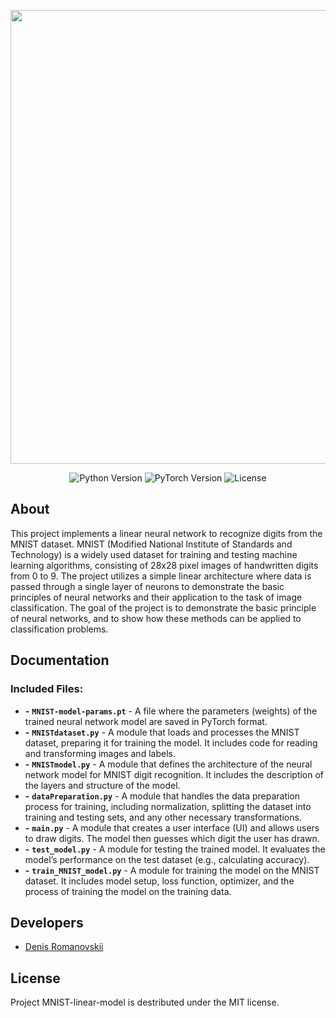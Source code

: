 <p align="center">
      <img src="https://i.ibb.co/mF2LmMhc/MNIST-linear-model.png](https://i.ibb.co/mF2LmMhc/MNIST-linear-model.png" width="726">
</p>

<p align="center">
   <img src="https://img.shields.io/badge/Language-Python_3.12-blue" alt="Python Version">
   <img src="https://img.shields.io/badge/Library-PyTorch_2.6.0-orange" alt="PyTorch Version">
   <img src="https://img.shields.io/badge/License-MIT-green" alt="License">
</p>

## About

This project implements a linear neural network to recognize digits from the MNIST dataset. MNIST (Modified National Institute of Standards and Technology) is a widely used dataset for training and testing machine learning algorithms, consisting of 28x28 pixel images of handwritten digits from 0 to 9.
The project utilizes a simple linear architecture where data is passed through a single layer of neurons to demonstrate the basic principles of neural networks and their application to the task of image classification. 
The goal of the project is to demonstrate the basic principle of neural networks, and to show how these methods can be applied to classification problems.

## Documentation

### Included Files:

- **-**  **`MNIST-model-params.pt`** - A file where the parameters (weights) of the trained neural network model are saved in PyTorch format.
- **-** **`MNISTdataset.py`** - A module that loads and processes the MNIST dataset, preparing it for training the model. It includes code for reading and transforming images and labels.
- **-** **`MNISTmodel.py`** - A module that defines the architecture of the neural network model for MNIST digit recognition. It includes the description of the layers and structure of the model.
- **-** **`dataPreparation.py`** - A module that handles the data preparation process for training, including normalization, splitting the dataset into training and testing sets, and any other necessary transformations.
- **-** **`main.py`** - A module that creates a user interface (UI) and allows users to draw digits. The model then guesses which digit the user has drawn.
- **-** **`test_model.py`** - A module for testing the trained model. It evaluates the model’s performance on the test dataset (e.g., calculating accuracy).
- **-** **`train_MNIST_model.py`** - A module for training the model on the MNIST dataset. It includes model setup, loss function, optimizer, and the process of training the model on the training data.
  

## Developers

- [Denis Romanovskii](https://github.com/denisromanovskii)

## License
Project MNIST-linear-model is destributed under the MIT license.
